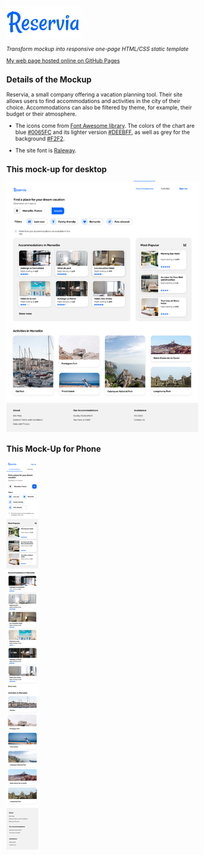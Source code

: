 ![reservia Logo](images\logo\Reservia.svg)

*Transform mockup into responsive one-page HTML/CSS static template*

[My web page hosted online on GitHub Pages](shandean.github.io/reservia/)

## Details of the Mockup

Reservia, a small company offering a vacation planning tool. 
Their site allows users to find accommodations and activities in the city of their choice. 
Accommodations can also be filtered by theme, for example, their budget or their atmosphere.

- The icons come from [Font Awesome library](https://fontawesome.com/). The colors of the chart are blue [#0065FC](https://www.colorhexa.com/0065fc) and its lighter version [#DEEBFF](https://www.color-hex.com/color/deebff), as well as grey for the background [#F2F2](https://www.colorhexa.com/f2f2f2).

- The site font is [Raleway](https://fonts.google.com/specimen/Raleway?preview.text_type=custom).

## This mock-up for desktop
![desktop](images\logo\Desktop.png)

## This Mock-Up for Phone
![phone](images\logo\iPhone.png)